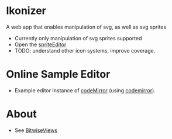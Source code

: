 # Ikonizer

A web app that enables manipulation of svg, as well as svg sprites

- Currently only manipulation of svg sprites supported
- Open the [spriteEditor](spriteEditor.html)
- TODO: understand other icon systems, improve coverage. 

# Online Sample Editor

- Example editor Instance of [codeMirror](codemirrorInstance.html) (using [codemirror](https://codemirror.net)).

# About

- See [BitwiseViews](https://bitwiseviews.github.io)